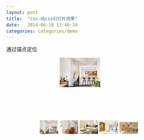 ```yaml
---
layout: post
title:  "css-纯css幻灯片效果"
date:   2014-06-18 13:40:34
categories: categories/demo
---
```


通过锚点定位

<div id="gallery">
  <div id="fullimg">
    <div id="img1"><img src="/images/posts/css3slide/1.jpg" alt=""></div>
    <div id="img2"><img src="/images/posts/css3slide/2.jpg" alt=""></div>
    <div id="img3"><img src="/images/posts/css3slide/3.jpg" alt=""></div>
    <div id="img4"><img src="/images/posts/css3slide/4.jpg" alt=""></div>
    <div id="img5"><img src="/images/posts/css3slide/5.jpg" alt=""></div>
  </div>
  <ul id="thumbnails">
    <li><a href="#img1"><img src="/images/posts/css3slide/1.jpg" alt=""></a></li>
    <li><a href="#img2"><img src="/images/posts/css3slide/2.jpg" alt=""></a></li>
    <li><a href="#img3"><img src="/images/posts/css3slide/3.jpg" alt=""></a></li>
    <li><a href="#img4"><img src="/images/posts/css3slide/4.jpg" alt=""></a></li>
    <li><a href="#img5"><img src="/images/posts/css3slide/5.jpg" alt=""></a></li>
  </ul>
</div>


<style type="text/css">
ul{
  list-style: none;
}
#thumbnails{
  width: 400px;
  margin-left: 0;
  text-align: center;
}
#thumbnails li{
  display: inline-block;
  width: 50px;
  height: 50px;
}
#fullimg{
  position: relative;
  height: 150px;
  width: 400px;
  overflow: hidden;
  margin-bottom: 20px;
}
#fullimg div{
  /*position: absolute;*/
  width: 400px;
  height: 150px;
  top: 0;
  text-align: center;
  transition: all 2s;
}
</style>
